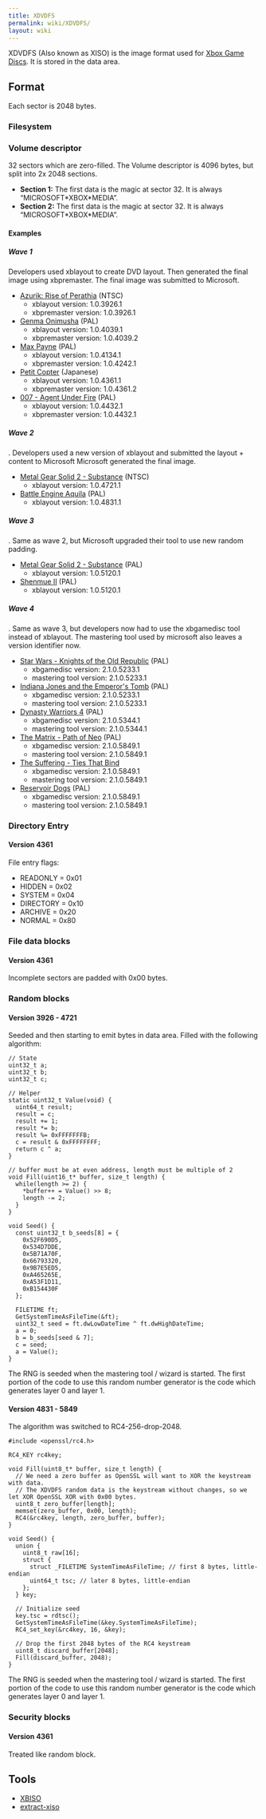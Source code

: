 ```yaml
---
title: XDVDFS
permalink: wiki/XDVDFS/
layout: wiki
---
```


XDVDFS (Also known as XISO) is the image format used for [Xbox Game
Discs](/wiki/Xbox_Game_Disc "wikilink"). It is stored in the data area.

Format
------

Each sector is 2048 bytes.

### Filesystem

### Volume descriptor

32 sectors which are zero-filled. The Volume descriptor is 4096 bytes,
but split into 2x 2048 sections.

-   **Section 1:** The first data is the magic at sector 32. It is
    always “MICROSOFT\*XBOX\*MEDIA”.
-   **Section 2:** The first data is the magic at sector 32. It is
    always “MICROSOFT\*XBOX\*MEDIA”.

#### Examples

##### Wave 1

Developers used xblayout to create DVD layout. Then generated the final
image using xbpremaster. The final image was submitted to Microsoft.

-   [Azurik: Rise of Perathia](/wiki/Azurik:_Rise_of_Perathia "wikilink")
    (NTSC)
    -   xblayout version: 1.0.3926.1
    -   xbpremaster version: 1.0.3926.1
-   [Genma Onimusha](/wiki/Genma_Onimusha "wikilink") (PAL)
    -   xblayout version: 1.0.4039.1
    -   xbpremaster version: 1.0.4039.2
-   [Max Payne](/wiki/Max_Payne "wikilink") (PAL)
    -   xblayout version: 1.0.4134.1
    -   xbpremaster version: 1.0.4242.1
-   [Petit Copter](/wiki/Petit_Copter "wikilink") (Japanese)
    -   xblayout version: 1.0.4361.1
    -   xbpremaster version: 1.0.4361.2
-   [007 - Agent Under Fire](007_-_Agent_Under_Fire "wikilink") (PAL)
    -   xblayout version: 1.0.4432.1
    -   xbpremaster version: 1.0.4432.1

##### Wave 2

. Developers used a new version of xblayout and submitted the layout +
content to Microsoft Microsoft generated the final image.

-   [Metal Gear Solid 2 -
    Substance](/wiki/Metal_Gear_Solid_2_-_Substance "wikilink") (NTSC)
    -   xblayout version: 1.0.4721.1
-   [Battle Engine Aquila](/wiki/Battle_Engine_Aquila "wikilink") (PAL)
    -   xblayout version: 1.0.4831.1

##### Wave 3

. Same as wave 2, but Microsoft upgraded their tool to use new random
padding.

-   [Metal Gear Solid 2 -
    Substance](/wiki/Metal_Gear_Solid_2_-_Substance "wikilink") (PAL)
    -   xblayout version: 1.0.5120.1
-   [Shenmue II](/wiki/Shenmue_II "wikilink") (PAL)
    -   xblayout version: 1.0.5120.1

##### Wave 4

. Same as wave 3, but developers now had to use the xbgamedisc tool
instead of xblayout. The mastering tool used by microsoft also leaves a
version identifier now.

-   [Star Wars - Knights of the Old
    Republic](/wiki/Star_Wars_-_Knights_of_the_Old_Republic "wikilink") (PAL)
    -   xbgamedisc version: 2.1.0.5233.1
    -   mastering tool version: 2.1.0.5233.1
-   [Indiana Jones and the Emperor's
    Tomb](/wiki/Indiana_Jones_and_the_Emperor's_Tomb "wikilink") (PAL)
    -   xbgamedisc version: 2.1.0.5233.1
    -   mastering tool version: 2.1.0.5233.1
-   [Dynasty Warriors 4](/wiki/Dynasty_Warriors_4 "wikilink") (PAL)
    -   xbgamedisc version: 2.1.0.5344.1
    -   mastering tool version: 2.1.0.5344.1
-   [The Matrix - Path of Neo](/wiki/The_Matrix_-_Path_of_Neo "wikilink")
    (PAL)
    -   xbgamedisc version: 2.1.0.5849.1
    -   mastering tool version: 2.1.0.5849.1
-   [The Suffering - Ties That
    Bind](/wiki/The_Suffering_-_Ties_That_Bind "wikilink")
    -   xbgamedisc version: 2.1.0.5849.1
    -   mastering tool version: 2.1.0.5849.1
-   [Reservoir Dogs](/wiki/Reservoir_Dogs "wikilink") (PAL)
    -   xbgamedisc version: 2.1.0.5849.1
    -   mastering tool version: 2.1.0.5849.1

### Directory Entry

#### Version 4361

File entry flags:

-   READONLY = 0x01
-   HIDDEN = 0x02
-   SYSTEM = 0x04
-   DIRECTORY = 0x10
-   ARCHIVE = 0x20
-   NORMAL = 0x80

### File data blocks

#### Version 4361

Incomplete sectors are padded with 0x00 bytes.

### Random blocks

#### Version 3926 - 4721

Seeded and then starting to emit bytes in data area. Filled with the
following algorithm:

    // State
    uint32_t a;
    uint32_t b;
    uint32_t c;

    // Helper
    static uint32_t Value(void) {
      uint64_t result;
      result = c;
      result += 1;
      result *= b;
      result %= 0xFFFFFFFB;
      c = result & 0xFFFFFFFF;
      return c ^ a;
    }

    // buffer must be at even address, length must be multiple of 2
    void Fill(uint16_t* buffer, size_t length) {
      while(length >= 2) {
        *buffer++ = Value() >> 8;
        length -= 2;
      }
    }

    void Seed() {
      const uint32_t b_seeds[8] = {
        0x52F690D5,
        0x534D7DDE,
        0x5B71A70F,
        0x66793320,
        0x9B7E5ED5,
        0xA465265E,
        0xA53F1D11,
        0xB154430F
      };

      FILETIME ft;
      GetSystemTimeAsFileTime(&ft);
      uint32_t seed = ft.dwLowDateTime ^ ft.dwHighDateTime;
      a = 0;
      b = b_seeds[seed & 7];
      c = seed;
      a = Value();
    }

The RNG is seeded when the mastering tool / wizard is started. The first
portion of the code to use this random number generator is the code
which generates layer 0 and layer 1.

#### Version 4831 - 5849

The algorithm was switched to RC4-256-drop-2048.


    #include <openssl/rc4.h>

    RC4_KEY rc4key;

    void Fill(uint8_t* buffer, size_t length) {
      // We need a zero buffer as OpenSSL will want to XOR the keystream with data.
      // The XDVDFS random data is the keystream without changes, so we let XOR OpenSSL XOR with 0x00 bytes.
      uint8_t zero_buffer[length];
      memset(zero_buffer, 0x00, length);
      RC4(&rc4key, length, zero_buffer, buffer);
    }

    void Seed() {
      union {
        uint8_t raw[16];
        struct {
          struct _FILETIME SystemTimeAsFileTime; // first 8 bytes, little-endian
          uint64_t tsc; // later 8 bytes, little-endian
        };
      } key;

      // Initialize seed
      key.tsc = rdtsc();
      GetSystemTimeAsFileTime(&key.SystemTimeAsFileTime);
      RC4_set_key(&rc4key, 16, &key);

      // Drop the first 2048 bytes of the RC4 keystream
      uint8_t discard_buffer[2048];
      Fill(discard_buffer, 2048);
    }

The RNG is seeded when the mastering tool / wizard is started. The first
portion of the code to use this random number generator is the code
which generates layer 0 and layer 1.

### Security blocks

#### Version 4361

Treated like random block.

Tools
-----

-   [XBISO](https://github.com/OpenXDK/xbiso)
-   [extract-xiso](https://github.com/mborgerson/extract-xiso)

